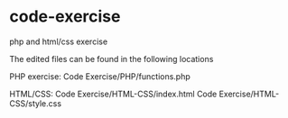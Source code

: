 # code-exercise
php and html/css exercise

The edited files can be found in the following locations

PHP exercise: Code Exercise/PHP/functions.php

HTML/CSS: Code Exercise/HTML-CSS/index.html
          Code Exercise/HTML-CSS/style.css
